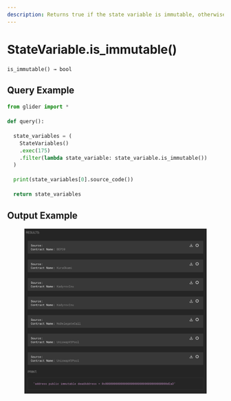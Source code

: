 ```yaml
---
description: Returns true if the state variable is immutable, otherwise returns false.
---
```


# StateVariable.is\_immutable()

`is_immutable() → bool`



## Query Example

```python
from glider import *

def query():

  state_variables = (
    StateVariables()
    .exec(175)
    .filter(lambda state_variable: state_variable.is_immutable())
  )

  print(state_variables[0].source_code())

  return state_variables
```

## Output Example

<figure><img src="../../../../.gitbook/assets/image (1) (1) (1) (1) (1) (1) (1) (1) (1) (1) (1) (1) (1) (1) (1) (1) (1) (1) (1) (1) (1) (1) (1) (1) (1) (1) (1) (1) (1) (1) (1) (1) (1) (1) (1) (1) (1) (1) (1) (1) (1) (1) (1) (1) (1) (1).png" alt=""><figcaption></figcaption></figure>

